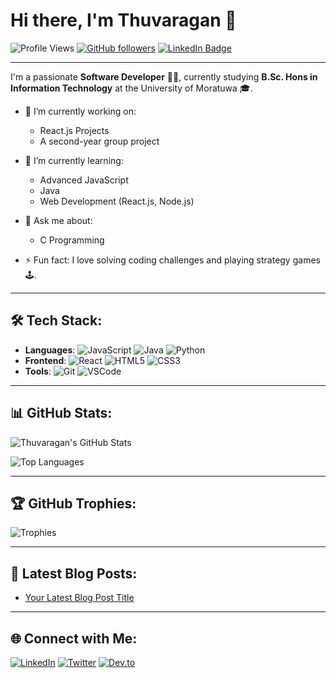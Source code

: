 # Hi there, I'm Thuvaragan 👋

![Profile Views](https://komarev.com/ghpvc/?username=g-thuva&color=blueviolet&style=flat-square) 
[![GitHub followers](https://img.shields.io/github/followers/your-username?label=Follow&style=social)](https://github.com/g-thuva)
[![LinkedIn Badge](https://img.shields.io/badge/-Thuvaragan-blue?style=flat-square&logo=Linkedin&logoColor=white&link=https://www.linkedin.com/in/your-profile)](https://www.linkedin.com/in/your-profile/)

---

I'm a passionate **Software Developer** 👨‍💻, currently studying **B.Sc. Hons in Information Technology** at the University of Moratuwa 🎓.

- 🔭 I’m currently working on: 
  - React.js Projects
  - A second-year group project
- 🌱 I’m currently learning: 
  - Advanced JavaScript
  - Java
  - Web Development (React.js, Node.js)
- 💬 Ask me about:
  - C Programming
    
- ⚡ Fun fact: I love solving coding challenges and playing strategy games 🕹️.

---

## 🛠️ Tech Stack:
- **Languages**: ![JavaScript](https://img.shields.io/badge/-JavaScript-yellow?style=flat-square&logo=javascript) ![Java](https://img.shields.io/badge/-Java-red?style=flat-square&logo=java) ![Python](https://img.shields.io/badge/-Python-blue?style=flat-square&logo=python)
- **Frontend**: ![React](https://img.shields.io/badge/-React-blue?style=flat-square&logo=react) ![HTML5](https://img.shields.io/badge/-HTML5-orange?style=flat-square&logo=html5) ![CSS3](https://img.shields.io/badge/-CSS3-blue?style=flat-square&logo=css3)
- **Tools**: ![Git](https://img.shields.io/badge/-Git-black?style=flat-square&logo=git) ![VSCode](https://img.shields.io/badge/-VSCode-blue?style=flat-square&logo=visual-studio-code) 

---

## 📊 GitHub Stats:

![Thuvaragan's GitHub Stats](https://github-readme-stats.vercel.app/api?username=g-thuva&show_icons=true&theme=radical)

![Top Languages](https://github-readme-stats.vercel.app/api/top-langs/?username=g-thuva&layout=compact&theme=radical)

---

## 🏆 GitHub Trophies:
![Trophies](https://github-profile-trophy.vercel.app/?username=g-thuva&theme=onedark)

---

## 📝 Latest Blog Posts:
<!-- BLOG-POST-LIST:START -->
- [Your Latest Blog Post Title](https://link-to-your-blog.com)
<!-- BLOG-POST-LIST:END -->

---

## 🌐 Connect with Me:
[![LinkedIn](https://img.shields.io/badge/-LinkedIn-blue?style=flat-square&logo=linkedin&link=https://www.linkedin.com/in/your-profile/)](https://www.linkedin.com/in/your-profile/)
[![Twitter](https://img.shields.io/badge/-Twitter-1da1f2?style=flat-square&logo=twitter&logoColor=white&link=https://twitter.com/your-handle)](https://twitter.com/your-handle)
[![Dev.to](https://img.shields.io/badge/-Dev.to-black?style=flat-square&logo=dev.to&link=https://dev.to/your-profile)](https://dev.to/your-profile)

